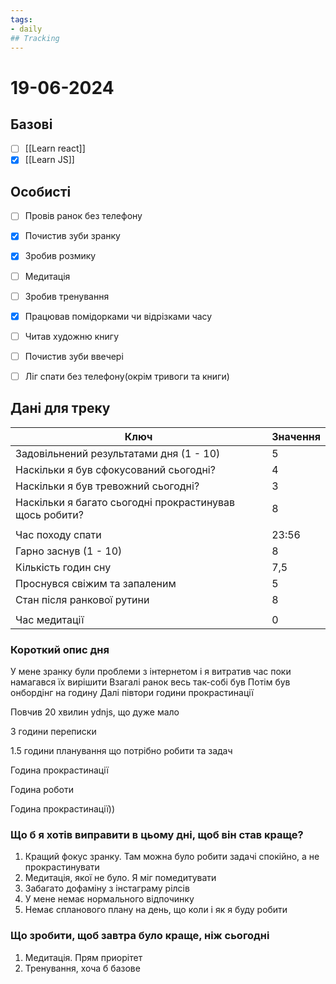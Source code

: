 ```yaml
---
tags:
- daily
## Tracking
---
```

# 19-06-2024

## Базові

- [ ] [[Learn react]]
- [x] [[Learn JS]]

## Особисті

- [ ] Провів ранок без телефону
- [x] Почистив зуби зранку
- [x] Зробив розмику

- [ ] Медитація
- [ ] Зробив тренування
- [x] Працював помідорками чи відрізками часу

- [ ] Читав художню книгу
- [ ] Почистив зуби ввечері
- [ ] Ліг спати без телефону(окрім тривоги та книги)

## Дані для треку


| Ключ                                                    | Значення |
| ------------------------------------------------------- | -------- |
| Задовільнений результатами дня (1 - 10)                 | 5        |
| Наскільки я був сфокусований сьогодні?                  | 4        |
| Наскільки я був тревожний сьогодні?                     | 3        |
| Наскільки я багато сьогодні прокрастинував щось робити? | 8        |
|                                                         |          |
| Час походу спати                                        | 23:56    |
| Гарно заснув (1 - 10)                                   | 8        |
| Кількість годин сну                                     | 7,5      |
| Проснувся свіжим та запаленим                           | 5        |
| Стан після ранкової рутини                              | 8        |
|                                                         |          |
| Час медитації                                           | 0        |

### Короткий опис дня

У мене зранку були проблеми з інтернетом і я витратив час поки намагався їх вирішити
Взагалі ранок весь так-собі був
Потім був онбордінг на годину
Далі півтори години прокрастинації

Повчив 20 хвилин ydnjs, що дуже мало

3 години переписки

1.5 години планування що потрібно робити та задач

Година прокрастинації

Година роботи

Година прокрастинації))


### Що б я хотів виправити в цьому дні, щоб він став краще?

1. Кращий фокус зранку. Там можна було робити задачі спокійно, а не прокрастинувати
2. Медитація, якої не було. Я міг помедитувати
3. Забагато дофаміну з інстаграму рілсів
4. У мене немає нормального відпочинку
5. Немає спланового плану на день, що коли і як я буду робити

### Що зробити, щоб завтра було краще, ніж сьогодні

1. Медитація. Прям приорітет
2. Тренування, хоча б базове


